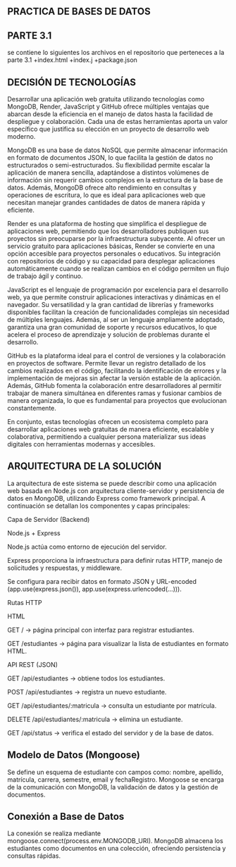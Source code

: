 PRACTICA DE BASES DE DATOS 
--
PARTE 3.1 
-
se contiene lo siguientes los archivos en el repositorio que perteneces a la parte 3.1
 +index.html
 +index.j
 +package.json
 
DECISIÓN DE TECNOLOGÍAS
-
Desarrollar una aplicación web gratuita utilizando tecnologías como MongoDB, Render, JavaScript y GitHub ofrece múltiples ventajas que abarcan desde la eficiencia en el manejo de datos hasta la facilidad de despliegue y colaboración. Cada una de estas herramientas aporta un valor específico que justifica su elección en un proyecto de desarrollo web moderno.

MongoDB es una base de datos NoSQL que permite almacenar información en formato de documentos JSON, lo que facilita la gestión de datos no estructurados o semi-estructurados. Su flexibilidad permite escalar la aplicación de manera sencilla, adaptándose a distintos volúmenes de información sin requerir cambios complejos en la estructura de la base de datos. Además, MongoDB ofrece alto rendimiento en consultas y operaciones de escritura, lo que es ideal para aplicaciones web que necesitan manejar grandes cantidades de datos de manera rápida y eficiente.

Render es una plataforma de hosting que simplifica el despliegue de aplicaciones web, permitiendo que los desarrolladores publiquen sus proyectos sin preocuparse por la infraestructura subyacente. Al ofrecer un servicio gratuito para aplicaciones básicas, Render se convierte en una opción accesible para proyectos personales o educativos. Su integración con repositorios de código y su capacidad para desplegar aplicaciones automáticamente cuando se realizan cambios en el código permiten un flujo de trabajo ágil y continuo.

JavaScript es el lenguaje de programación por excelencia para el desarrollo web, ya que permite construir aplicaciones interactivas y dinámicas en el navegador. Su versatilidad y la gran cantidad de librerías y frameworks disponibles facilitan la creación de funcionalidades complejas sin necesidad de múltiples lenguajes. Además, al ser un lenguaje ampliamente adoptado, garantiza una gran comunidad de soporte y recursos educativos, lo que acelera el proceso de aprendizaje y solución de problemas durante el desarrollo.

GitHub es la plataforma ideal para el control de versiones y la colaboración en proyectos de software. Permite llevar un registro detallado de los cambios realizados en el código, facilitando la identificación de errores y la implementación de mejoras sin afectar la versión estable de la aplicación. Además, GitHub fomenta la colaboración entre desarrolladores al permitir trabajar de manera simultánea en diferentes ramas y fusionar cambios de manera organizada, lo que es fundamental para proyectos que evolucionan constantemente.

En conjunto, estas tecnologías ofrecen un ecosistema completo para desarrollar aplicaciones web gratuitas de manera eficiente, escalable y colaborativa, permitiendo a cualquier persona materializar sus ideas digitales con herramientas modernas y accesibles.

ARQUITECTURA DE LA SOLUCIÓN
--
La arquitectura de este sistema se puede describir como una aplicación web basada en Node.js con arquitectura cliente-servidor y persistencia de datos en MongoDB, utilizando Express como framework principal. A continuación se detallan los componentes y capas principales:

Capa de Servidor (Backend)

Node.js + Express

Node.js actúa como entorno de ejecución del servidor.

Express proporciona la infraestructura para definir rutas HTTP, manejo de solicitudes y respuestas, y middleware.

Se configura para recibir datos en formato JSON y URL-encoded (app.use(express.json()), app.use(express.urlencoded(...))).

Rutas HTTP

HTML

GET / → página principal con interfaz para registrar estudiantes.

GET /estudiantes → página para visualizar la lista de estudiantes en formato HTML.

API REST (JSON)

GET /api/estudiantes → obtiene todos los estudiantes.

POST /api/estudiantes → registra un nuevo estudiante.

GET /api/estudiantes/:matricula → consulta un estudiante por matrícula.

DELETE /api/estudiantes/:matricula → elimina un estudiante.

GET /api/status → verifica el estado del servidor y de la base de datos.

Modelo de Datos (Mongoose)
--

Se define un esquema de estudiante con campos como: nombre, apellido, matrícula, carrera, semestre, email y fechaRegistro.
Mongoose se encarga de la comunicación con MongoDB, la validación de datos y la gestión de documentos.

Conexión a Base de Datos
--
La conexión se realiza mediante mongoose.connect(process.env.MONGODB_URI).
MongoDB almacena los estudiantes como documentos en una colección, ofreciendo persistencia y consultas rápidas.

